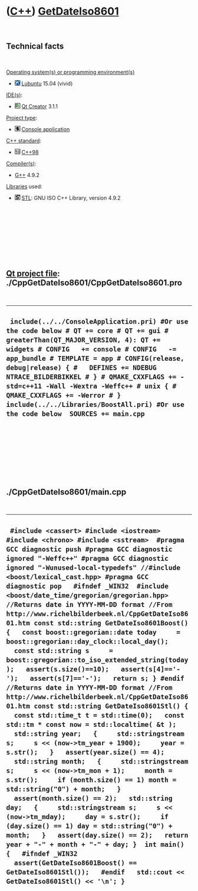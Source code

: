 
 

 

 

 

 

([C++](Cpp.md)) [GetDateIso8601](CppGetDateIso8601.md)
========================================================

 

Technical facts
---------------

 

[Operating system(s) or programming environment(s)](CppOs.md)

-   ![Lubuntu](PicLubuntu.png) [Lubuntu](CppLubuntu.md) 15.04 (vivid)

[IDE(s)](CppIde.md):

-   ![Qt Creator](PicQtCreator.png) [Qt Creator](CppQtCreator.md) 3.1.1

[Project type](CppQtProjectType.md):

-   ![console](PicConsole.png) [Console
    application](CppConsoleApplication.md)

[C++ standard](CppStandard.md):

-   ![C++98](PicCpp98.png) [C++98](Cpp98.md)

[Compiler(s)](CppCompiler.md):

-   [G++](CppGpp.md) 4.9.2

[Libraries](CppLibrary.md) used:

-   ![STL](PicStl.png) [STL](CppStl.md): GNU ISO C++ Library, version
    4.9.2

 

 

 

 

 

[Qt project file](CppQtProjectFile.md): ./CppGetDateIso8601/CppGetDateIso8601.pro
----------------------------------------------------------------------------------

 

  ---------------------------------------------------------------------------------------------------------------------------------------------------------------------------------------------------------------------------------------------------------------------------------------------------------------------------------------------------------------------------------------------------------------------------------------------------------------------------------
  ` include(../../ConsoleApplication.pri) #Or use the code below # QT += core # QT += gui # greaterThan(QT_MAJOR_VERSION, 4): QT += widgets # CONFIG   += console # CONFIG   -= app_bundle # TEMPLATE = app # CONFIG(release, debug|release) { #   DEFINES += NDEBUG NTRACE_BILDERBIKKEL # } # QMAKE_CXXFLAGS += -std=c++11 -Wall -Wextra -Weffc++ # unix { #   QMAKE_CXXFLAGS += -Werror # }  include(../../Libraries/BoostAll.pri) #Or use the code below  SOURCES += main.cpp`
  ---------------------------------------------------------------------------------------------------------------------------------------------------------------------------------------------------------------------------------------------------------------------------------------------------------------------------------------------------------------------------------------------------------------------------------------------------------------------------------

 

 

 

 

 

./CppGetDateIso8601/main.cpp
----------------------------

 

  ---------------------------------------------------------------------------------------------------------------------------------------------------------------------------------------------------------------------------------------------------------------------------------------------------------------------------------------------------------------------------------------------------------------------------------------------------------------------------------------------------------------------------------------------------------------------------------------------------------------------------------------------------------------------------------------------------------------------------------------------------------------------------------------------------------------------------------------------------------------------------------------------------------------------------------------------------------------------------------------------------------------------------------------------------------------------------------------------------------------------------------------------------------------------------------------------------------------------------------------------------------------------------------------------------------------------------------------------------------------------------------------------------------------------------------------------------------------------------------------------------------------------------------------------------------------------------------------------------------------------------------------------------------------------------------------------------------------
  ` #include <cassert> #include <iostream> #include <chrono> #include <sstream>  #pragma GCC diagnostic push #pragma GCC diagnostic ignored "-Weffc++" #pragma GCC diagnostic ignored "-Wunused-local-typedefs" //#include <boost/lexical_cast.hpp> #pragma GCC diagnostic pop   #ifndef _WIN32  #include <boost/date_time/gregorian/gregorian.hpp>   //Returns date in YYYY-MM-DD format //From http://www.richelbilderbeek.nl/CppGetDateIso8601.htm const std::string GetDateIso8601Boost() {   const boost::gregorian::date today     = boost::gregorian::day_clock::local_day();   const std::string s     = boost::gregorian::to_iso_extended_string(today);   assert(s.size()==10);   assert(s[4]=='-');   assert(s[7]=='-');   return s; } #endif  //Returns date in YYYY-MM-DD format //From http://www.richelbilderbeek.nl/CppGetDateIso8601.htm const std::string GetDateIso8601Stl() {   const std::time_t t = std::time(0);   const std::tm * const now = std::localtime( &t );   std::string year;   {     std::stringstream s;     s << (now->tm_year + 1900);     year = s.str();   }   assert(year.size() == 4);   std::string month;   {     std::stringstream s;     s << (now->tm_mon + 1);     month = s.str();     if (month.size() == 1) month = std::string("0") + month;   }   assert(month.size() == 2);   std::string day;   {     std::stringstream s;     s << (now->tm_mday);     day = s.str();     if (day.size() == 1) day = std::string("0") + month;   }   assert(day.size() == 2);   return year + "-" + month + "-" + day; }  int main() {   #ifndef _WIN32   assert(GetDateIso8601Boost() == GetDateIso8601Stl());   #endif   std::cout << GetDateIso8601Stl() << '\n'; }`
  ---------------------------------------------------------------------------------------------------------------------------------------------------------------------------------------------------------------------------------------------------------------------------------------------------------------------------------------------------------------------------------------------------------------------------------------------------------------------------------------------------------------------------------------------------------------------------------------------------------------------------------------------------------------------------------------------------------------------------------------------------------------------------------------------------------------------------------------------------------------------------------------------------------------------------------------------------------------------------------------------------------------------------------------------------------------------------------------------------------------------------------------------------------------------------------------------------------------------------------------------------------------------------------------------------------------------------------------------------------------------------------------------------------------------------------------------------------------------------------------------------------------------------------------------------------------------------------------------------------------------------------------------------------------------------------------------------------------

 

 

 

 

 

 

